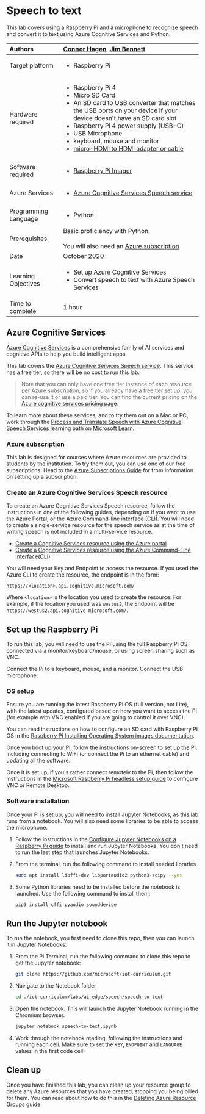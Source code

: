 # Speech to text

This lab covers using a Raspberry Pi and a microphone to recognize speech and convert it to text using Azure Cognitive Services and Python.

| Authors | [Connor Hagen](https://github.com/chagen24), [Jim Bennett](https://github.com/JimBobBennett) |
|:---|:---|
| Target platform   | <ul><li>Raspberry Pi</li></ul> |
| Hardware required | <ul><li>Raspberry Pi 4</li><li>Micro SD Card</li><li>An SD card to USB converter that matches the USB ports on your device if your device doesn't have an SD card slot</li><li>Raspberry Pi 4 power supply (USB-C)</li><li>USB Microphone</li><li>keyboard, mouse and monitor</li><li>[micro-HDMI to HDMI adapter or cable](https://www.raspberrypi.org/products/micro-hdmi-to-standard-hdmi-a-cable/)</li></ul> |
| Software required | <ul><li>[Raspberry Pi Imager](https://www.raspberrypi.org/downloads/)</li></ul> |
| Azure Services | <ul><li>[Azure Cognitive Services Speech service](https://azure.microsoft.com/services/cognitive-services/speech-services/?WT.mc_id=iotcurriculum-github-jabenn)</li></ul>|
| Programming Language | <ul><li>Python</li></ul> |
| Prerequisites | Basic proficiency with Python.<br><br>You will also need an [Azure subscription](https://github.com/microsoft/iot-curriculum/tree/main/labs/ai-edge/ocr#azure-subscription) |
| Date | October 2020 |
| Learning Objectives | <ul><li>Set up Azure Cognitive Services</li><li>Convert speech to text with Azure Speech Services</li></ul> |
| Time to complete | 1 hour |

## Azure Cognitive Services

[Azure Cognitive Services](https://azure.microsoft.com/services/cognitive-services/?WT.mc_id=iotcurriculum-github-jabenn) is a comprehensive family of AI services and cognitive APIs to help you build intelligent apps.

This lab covers the [Azure Cognitive Services Speech service](https://azure.microsoft.com/services/cognitive-services/speech-services/?WT.mc_id=iotcurriculum-github-jabenn). This service has a free tier, so there will be no cost to run this lab.

> Note that you can only have one free tier instance of each resource per Azure subscription, so if you already have a free tier set up, you can re-use it or use a paid tier. You can find the current pricing on the [Azure cognitive services pricing page](https://azure.microsoft.com/pricing/details/cognitive-services/?WT.mc_id=iotcurriculum-github-jabenn).

To learn more about these services, and to try them out on a Mac or PC, work through the [Process and Translate Speech with Azure Cognitive Speech Services](https://docs.microsoft.com/learn/paths/process-translate-speech-azure-cognitive-speech-services/?WT.mc_id=iotcurriculum-github-jabenn) learning path on [Microsoft Learn](https://docs.microsoft.com/learn?WT.mc_id=iotcurriculum-github-jabenn).

### Azure subscription

This lab is designed for courses where Azure resources are provided to students by the institution. To try them out, you can use one of our free subscriptions. Head to the [Azure Subscriptions Guide](../../../azure-subscription.md) for from information on setting up a subscription.

### Create an Azure Cognitive Services Speech resource

To create an Azure Cognitive Services Speech resource, follow the instructions in one of the following guides, depending on if you want to use the Azure Portal, or the Azure Command-line interface (CLI). You will need to create a single-service resource for the speech service as at the time of writing speech is not included in a multi-service resource.

* [Create a Cognitive Services resource using the Azure portal](https://docs.microsoft.com/azure/cognitive-services/cognitive-services-apis-create-account?tabs=multiservice%2Cwindows&WT.mc_id=iotcurriculum-github-jabenn)
* [Create a Cognitive Services resource using the Azure Command-Line Interface(CLI)](https://docs.microsoft.com/azure/cognitive-services/cognitive-services-apis-create-account-cli?tabs=windows&WT.mc_id=iotcurriculum-github-jabenn)

You will need your Key and Endpoint to access the resource. If you used the Azure CLI to create the resource, the endpoint is in the form:

`https://<location>.api.cognitive.microsoft.com/`

Where `<location>` is the location you used to create the resource. For example, if the location you used was `westus2`, the Endpoint will be `https://westus2.api.cognitive.microsoft.com/`.

## Set up the Raspberry Pi

To run this lab, you will need to use the Pi using the full Raspberry Pi OS connected via a monitor/keyboard/mouse, or using screen sharing such as VNC.

Connect the Pi to a keyboard, mouse, and a monitor. Connect the USB microphone.

### OS setup

Ensure you are running the latest Raspberry Pi OS (full version, not Lite), with the latest updates, configured based on how you want to access the Pi (for example with VNC enabled if you are going to control it over VNC).

You can read instructions on how to configure an SD card with Raspberry Pi OS in the [Raspberry Pi Installing Operating System images documentation](https://www.raspberrypi.org/documentation/installation/installing-images/).

Once you boot up your Pi, follow the instructions on-screen to set up the Pi, including connecting to WiFi (or connect the Pi to an ethernet cable) and updating all the software.

Once it is set up, if you's rather connect remotely to the Pi, then follow the instructions in the [Microsoft Raspberry Pi headless setup guide](https://github.com/microsoft/rpi-resources/tree/master/headless-setup#remote-desktop) to configure VNC or Remote Desktop.

### Software installation

Once your Pi is set up, you will need to install Jupyter Notebooks, as this lab runs from a notebook. You will also need some libraries to be able to access the microphone.

1. Follow the instructions in the [Configure Jupyter Notebooks on a Raspberry Pi guide](../../../../devices/configure-jupyter-notebooks-raspberry-pi.md) to install and run Jupyter Notebooks. You don't need to run the last step that launches Jupyter Notebooks.

1. From the terminal, run the following command to install needed libraries

    ```sh
    sudo apt install libffi-dev libportaudio2 python3-scipy --yes
    ```

1. Some Python libraries need to be installed before the notebook is launched. Use the following command to install them:

    ```sh
    pip3 install cffi pyaudio sounddevice
    ```

## Run the Jupyter notebook

To run the notebook, you first need to clone this repo, then you can launch it in Jupyter Notebooks.

1. From the Pi Terminal, run the following command to clone this repo to get the Jupyter notebook:

    ```sh
    git clone https://github.com/microsoft/iot-curriculum.git
    ```

1. Navigate to the Notebook folder

    ```sh
    cd ./iot-curriculum/labs/ai-edge/speech/speech-to-text
    ```

1. Open the notebook. This will launch the Jupyter Notebook running in the Chromium browser.

    ```sh
    jupyter notebook speech-to-text.ipynb
    ```

1. Work through the notebook reading, following the instructions and running each cell. Make sure to set the `KEY`, `ENDPOINT` and `LANGUAGE` values in the first code cell!

## Clean up

Once you have finished this lab, you can clean up your resource group to delete any Azure resources that you have created, stopping you being billed for them. You can read about how to do this in the [Deleting Azure Resource Groups guide](https://docs.microsoft.com/azure/azure-resource-manager/management/manage-resource-groups-portal?WT.mc_id=iotcurriculum-github-jabenn#delete-resource-groups)
